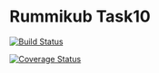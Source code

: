 # Rummikub Task10
[![Build Status](https://travis-ci.org/andreas-loeffler/Rummikub.svg?branch=SE-Task10)](https://travis-ci.org/andreas-loeffler/Rummikub)

[![Coverage Status](https://coveralls.io/repos/github/andreas-loeffler/Rummikub/badge.svg?branch=SE-Task10)](https://coveralls.io/github/andreas-loeffler/Rummikub?branch=SE-Task10)
